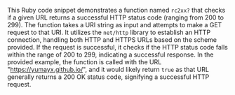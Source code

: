 This Ruby code snippet demonstrates a function named `rc2xx?` that checks if a given URL returns a successful HTTP status code (ranging from 200 to 299). The function takes a URI string as input and attempts to make a GET request to that URI. It utilizes the `net/http` library to establish an HTTP connection, handling both HTTP and HTTPS URLs based on the scheme provided. If the request is successful, it checks if the HTTP status code falls within the range of 200 to 299, indicating a successful response. In the provided example, the function is called with the URL "https://yumayx.github.io/", and it would likely return `true` as that URL generally returns a 200 OK status code, signifying a successful HTTP request.